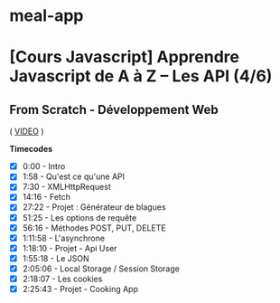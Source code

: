 # meal-app

# [Cours Javascript] Apprendre Javascript de A à Z – Les API (4/6)

## From Scratch - Développement Web

( [VIDEO](https://youtu.be/Xm9i87uliU8) )

**Timecodes**

- [x] 0:00 - Intro
- [x] 1:58 - Qu'est ce qu'une API
- [x] 7:30 - XMLHttpRequest
- [x] 14:16 - Fetch
- [x] 27:22 - Projet : Générateur de blagues
- [x] 51:25 - Les options de requête
- [x] 56:16 - Méthodes POST, PUT, DELETE
- [x] 1:11:58 - L'asynchrone
- [x] 1:18:10 - Projet - Api User
- [x] 1:55:18 - Le JSON
- [x] 2:05:06 - Local Storage / Session Storage
- [x] 2:18:07 - Les cookies
- [x] 2:25:43 - Projet - Cooking App
